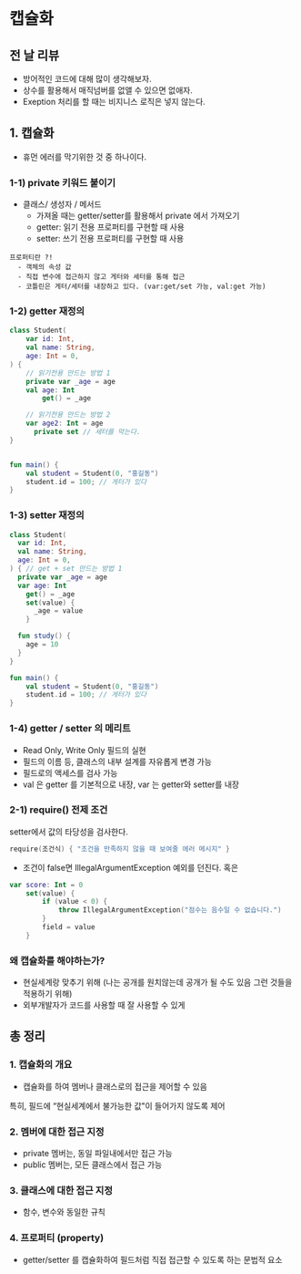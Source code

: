 # 캡슐화

## 전 날 리뷰

- 방어적인 코드에 대해 많이 생각해보자.
- 상수를 활용해서 매직넘버를 없앨 수 있으면 없애자.
- Exeption 처리를 할 때는 비지니스 로직은 넣지 않는다.

## 1. 캡슐화

- 휴먼 에러를 막기위한 것 중 하나이다.

### 1-1) private 키워드 붙이기

- 클래스/ 생성자 / 메서드
    - 가져올 때는 getter/setter를 활용해서 private 에서 가져오기
    - getter: 읽기 전용 프로퍼티를 구현할 때 사용
    - setter: 쓰기 전용 프로퍼티를 구현할 때 사용

```
프로퍼티란 ?!
  - 객체의 속성 값 
  - 직접 변수에 접근하지 않고 게터와 세터를 통해 접근
  - 코틀린은 게터/세터를 내장하고 있다. (var:get/set 가능, val:get 가능)
```

### 1-2) getter 재정의

```kotlin
class Student(
    var id: Int,
    val name: String,
    age: Int = 0,
) {
    // 읽기전용 만드는 방법 1
    private var _age = age
    val age: Int
        get() = _age

    // 읽기전용 만드는 방법 2
    var age2: Int = age
      private set // 세터를 막는다.
}


fun main() {
    val student = Student(0, "홍길동")
    student.id = 100; // 게터가 있다
}

```

### 1-3) setter 재정의

```kotlin
class Student(
  var id: Int,
  val name: String,
  age: Int = 0,
) { // get + set 만드는 방법 1
  private var _age = age
  var age: Int
    get() = _age
    set(value) {
      _age = value
    }

  fun study() {
    age = 10
  }
}

fun main() {
    val student = Student(0, "홍길동")
    student.id = 100; // 게터가 있다
}

```

### 1-4) getter / setter 의 메리트

- Read Only, Write Only 필드의 실현
- 필드의 이름 등, 클래스의 내부 설계를 자유롭게 변경 가능
- 필드로의 액세스를 검사 가능
- val 은 getter 를 기본적으로 내장, var 는 getter와 setter를 내장

### 2-1) require() 전제 조건

setter에서 값의 타당성을 검사한다.

```kotlin
require(조건식) { "조건을 만족하지 않을 때 보여줄 에러 메시지" }
```

- 조건이 false면 IllegalArgumentException 예외를 던진다.
  혹은

```kotlin
var score: Int = 0
    set(value) {
        if (value < 0) {
            throw IllegalArgumentException("점수는 음수일 수 없습니다.")
        }
        field = value
    }

```

### 왜 캡슐화를 해야하는가?

- 현실세계랑 맞추기 위해 (나는 공개를 원치않는데 공개가 될 수도 있음 그런 것들을 적용하기 위해)
- 외부개발자가 코드를 사용할 때 잘 사용할 수 있게

## 총 정리
### 1. 캡슐화의 개요
- 캡슐화를 하여 멤버나 클래스로의 접근을 제어할 수 있음

특히, 필드에 “현실세계에서 불가능한 값"이 들어가지 않도록 제어

### 2. 멤버에 대한 접근 지정
- private 멤버는, 동일 파일내에서만 접근 가능
- public 멤버는, 모든 클래스에서 접근 가능

### 3. 클래스에 대한 접근 지정
- 함수, 변수와 동일한 규칙

### 4. 프로퍼티 (property)
- getter/setter 를 캡슐화하여 필드처럼 직접 접근할 수 있도록 하는 문법적 요소
